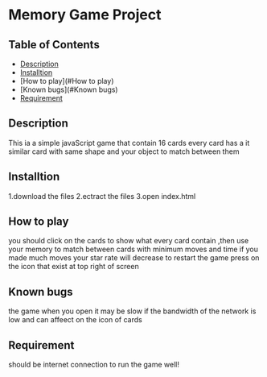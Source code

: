 # Memory Game Project

## Table of Contents

* [Description](#Description)
* [Installtion](#Installtion)
* [How to play](#How to play)
* [Known bugs](#Known bugs)
* [Requirement](#Requirement)

## Description

This ia a simple javaScript game that contain 16 cards every card has a it similar card with same shape and your object to match between them

## Installtion

1.download the files
2.ectract the files
3.open index.html

## How to play

you should click on the cards to show what every card contain ,then use your memory to match between cards with minimum moves and time
if you made much moves your star rate will decrease
to restart the game press on the icon that exist at top right of screen


## Known bugs

the game when you open it may be slow if the bandwidth of the network is low
and can affeect on the icon of cards

## Requirement

should be internet connection to run the game well!
